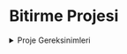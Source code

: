 # Bitirme Projesi


<details>
  <summary>Proje Gereksinimleri</summary>

- Bir müşteri bilgisi alıp kayıt eden, bir fatura bilgisi kayıt eden ve bu bilgileri sorgulayan restApi ler olacak.
